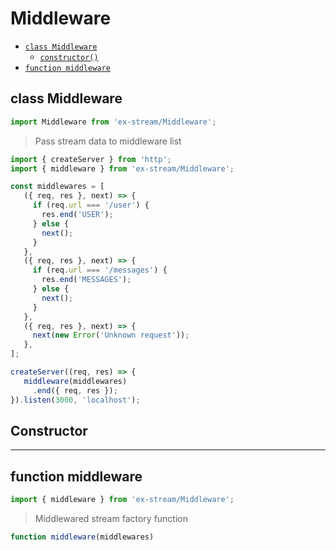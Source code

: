 # Middleware

- [`class Middleware`](#class-middleware)
  - [`constructor()`](#middleware-constructor-constructor)
- [`function middleware`](#function-middleware)

<a id="class-middleware"></a><h2>class Middleware</h2>
``` javascript
import Middleware from 'ex-stream/Middleware';
```
> Pass stream data to middleware list



``` javascript
import { createServer } from 'http';
import { middleware } from 'ex-stream/Middleware';

const middlewares = [
   ({ req, res }, next) => {
     if (req.url === '/user') {
       res.end('USER');
     } else {
       next();
     }
   },
   ({ req, res }, next) => {
     if (req.url === '/messages') {
       res.end('MESSAGES');
     } else {
       next();
     }
   },
   ({ req, res }, next) => {
     next(new Error('Unknown request'));
   },
];

createServer((req, res) => {
   middleware(middlewares)
     .end({ req, res });
}).listen(3000, 'localhost');
```



<h2>Constructor</h2>
<a id="middleware-constructor-constructor"></a>


---

<a id="function-middleware"></a><h2>function middleware</h2>
``` javascript
import { middleware } from 'ex-stream/Middleware';
```
> Middlewared stream factory function

``` javascript
function middleware(middlewares)
```
